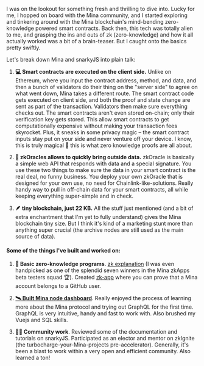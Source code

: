 I was on the lookout for something fresh and thrilling to dive into. Lucky for me, I hopped on board with the Mina community, and I started exploring and tinkering around with the Mina blockchain's mind-bending zero-knowledge powered smart contracts. Back then, this tech was totally alien to me, and grasping the ins and outs of zk (zero-knowledge) and how it all actually worked was a bit of a brain-teaser. But I caught onto the basics pretty swiftly.

Let's break down Mina and snarkyJS into plain talk:

1. **💻 Smart contracts are executed on the client side.** Unlike on Ethereum, where you input the contract address, method, and data, and then a bunch of validators do their thing on the "server side" to agree on what went down, Mina takes a different route. The smart contract code gets executed on client side, and both the proof and state change are sent as part of the transaction. Validators then make sure everything checks out. The smart contracts aren't even stored on-chain; only their verification key gets stored. This allow smart contracts to get computationally expensive without making your transaction fees skyrocket. Plus, it sneaks in some privacy magic – the smart contract inputs stay put on your side and never venture off your device. I know, this is truly magical 👀 this is what zero knowledge proofs are all about.

2. **🔮 zkOracles allows to quickly bring outside data.** zkOracle is basically a simple web API that responds with data and a special signature. You use these two things to make sure the data in your smart contract is the real deal, no funny business. You deploy your own zkOracle that is designed for your own use, no need for Chainlink-like-solutions. Really handy way to pull in off-chain data for your smart contracts, all while keeping everything super-simple and in check.

3. **🪶 tiny blockchain, just 22 KB.** All the stuff just mentioned (and a bit of extra enchantment that I'm yet to fully understand) gives the Mina blockchain tiny size. But I think it's kind of a marketing stunt more than anything super crucial (the archive nodes are still used as the main source of data).

#### Some of the things I've built and worked on:

1. **📜 Basic zero-knowledge programs**. [zk explanation](https://zkapp-ui.vercel.app/) (I was even handpicked as one of the splendid seven winners in the Mina zkApps beta testers squad 🏆). Created [zk-app](http://zk-mina-github.vercel.app/) where you can prove that a Mina account belongs to a GitHub user.

2. **[🛰️ Built Mina node dashboard](https://mina-node-dashboard.vercel.app/)**. Really enjoyed the process of learning more about the Mina protocol and trying out GraphQL for the first time. GraphQL is very intuitive, handy and fast to work with. Also brushed my Vuejs and SQL skills.

3. **👷‍♂️ Community work**. Reviewed some of the documentation and tutorials on snarkyJS. Participated as an elector and mentor on zkIgnite (the turbocharge-your-Mina-projects pre-accelerator). Generally, it's been a blast to work within a very open and efficient community. Also learned a ton! 
